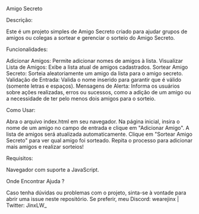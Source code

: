 Amigo Secreto

Descrição:

Este é um projeto simples de Amigo Secreto criado para ajudar grupos de amigos ou colegas a sortear e gerenciar o sorteio do Amigo Secreto.

Funcionalidades:

Adicionar Amigos: Permite adicionar nomes de amigos à lista.
Visualizar Lista de Amigos: Exibe a lista atual de amigos cadastrados.
Sortear Amigo Secreto: Sorteia aleatoriamente um amigo da lista para o amigo secreto.
Validação de Entrada: Valida o nome inserido para garantir que é válido (somente letras e espaços).
Mensagens de Alerta: Informa os usuários sobre ações realizadas, erros ou sucessos, como a adição de um amigo ou a necessidade de ter pelo menos dois amigos para o sorteio.

Como Usar:

Abra o arquivo index.html em seu navegador.
Na página inicial, insira o nome de um amigo no campo de entrada e clique em "Adicionar Amigo".
A lista de amigos será atualizada automaticamente.
Clique em "Sortear Amigo Secreto" para ver qual amigo foi sorteado.
Repita o processo para adicionar mais amigos e realizar sorteios!

Requisitos:

Navegador com suporte a JavaScript.

Onde Encontrar Ajuda ?

Caso tenha dúvidas ou problemas com o projeto, sinta-se à vontade para abrir uma issue neste repositório.
Se preferir, meu Discord: wearejinx | Twitter: JinxLW_